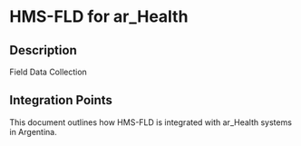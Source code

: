 # HMS-FLD for ar_Health

## Description

Field Data Collection

## Integration Points

This document outlines how HMS-FLD is integrated with ar_Health systems in Argentina.
